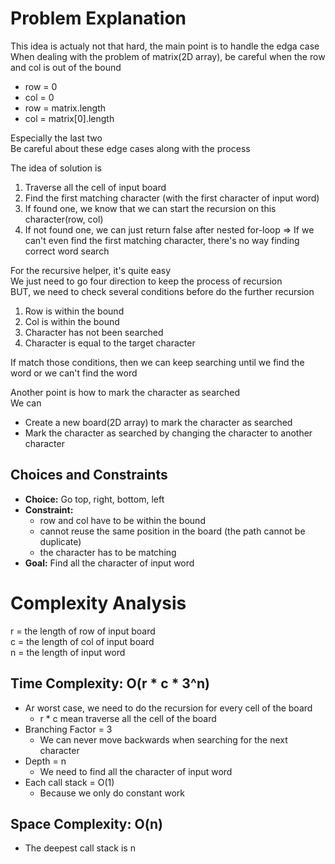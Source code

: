 # Problem Explanation

This idea is actualy not that hard, the main point is to handle the edga case<br/>
When dealing with the problem of matrix(2D array), be careful when the row and col is out of the bound<br/>
- row = 0
- col = 0
- row = matrix.length
- col = matrix[0].length

Especially the last two<br/>
Be careful about these edge cases along with the process

The idea of solution is 
1. Traverse all the cell of input board
2. Find the first matching character (with the first character of input word)
3. If found one, we know that we can start the recursion on this character(row, col)
4. If not found one, we can just return false after nested for-loop
   => If we can't even find the first matching character, there's no way finding correct word search

For the recursive helper, it's quite easy<br/>
We just need to go four direction to keep the process of recursion<br/>
BUT, we need to check several conditions before do the further recursion <br/>
1. Row is within the bound
2. Col is within the bound
3. Character has not been searched
4. Character is equal to the target character

If match those conditions, then we can keep searching until we find the word or we can't find the word

Another point is how to mark the character as searched<br/>
We can
- Create a new board(2D array) to mark the character as searched
- Mark the character as searched by changing the character to another character


## Choices and Constraints

- **Choice:** Go top, right, bottom, left
- **Constraint:** 
  - row and col have to be within the bound
  - cannot reuse the same position in the board (the path cannot be duplicate)
  - the character has to be matching
- **Goal:** Find all the character of input word

# Complexity Analysis

r = the length of row of input board<br/>
c = the length of col of input board<br/>
n = the length of input word

## Time Complexity: O(r * c * 3^n)
- Ar worst case, we need to do the recursion for every cell of the board
  - r * c mean traverse all the cell of the board
- Branching Factor = 3
  - We can never move backwards when searching for the next character
- Depth = n
  - We need to find all the character of input word
- Each call stack = O(1)
    - Because we only do constant work

## Space Complexity: O(n)
- The deepest call stack is n
